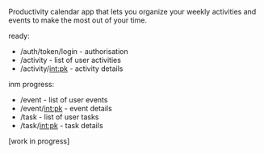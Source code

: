 Productivity calendar app that lets you organize your weekly activities and events to make the most out of your time.

ready:
- /auth/token/login - authorisation
- /activity - list of user activities
- /activity/<int:pk> - activity details

inm progress:
- /event - list of user events
- /event/<int:pk> - event details
- /task - list of user tasks
- /task/<int:pk> - task details

[work in progress]
